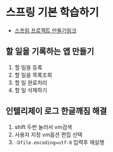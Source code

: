 # 스프링 기본 학습하기

- [스프링 프로젝트 만들기링크](https://start.spring.io)

## 할 일을 기록하는 앱 만들기
1. 할 일을 등록
2. 할 일을 목록조회
3. 할 일 완료처리
4. 할 일 삭제하기

## 인텔리제이 로그 한글깨짐 해결
1. shift 두번 눌러서 vm검색
2. 사용자 지정 vm옵션 편집 선택
3. `-Dfile.encoding=utf-8` 입력후 재실행
